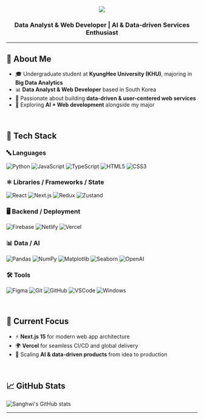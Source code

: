 <div align="center">

  <!--Header-->
  <img src="https://capsule-render.vercel.app/api?type=waving&color=gradient&height=280&section=header&text=Hi%20there,%20I'm%20Sanghwi!👋&fontSize=30" />

  <h3>Data Analyst & Web Developer | AI & Data-driven Services Enthusiast</h3>

</div>

---

## 👀 About Me
- 🎓 Undergraduate student at **KyungHee University (KHU)**, majoring in **Big Data Analytics**  
- 📊 **Data Analyst & Web Developer** based in South Korea  
- 🚀 Passionate about building **data-driven & user-centered web services**  
- 🤖 Exploring **AI + Web development** alongside my major  

<br/>

## 🧱 Tech Stack

### 🔤 Languages  
![Python](https://img.shields.io/badge/Python-3776AB?style=flat-square&logo=Python&logoColor=white)
![JavaScript](https://img.shields.io/badge/JavaScript-F7DF1E?style=flat-square&logo=JavaScript&logoColor=black)
![TypeScript](https://img.shields.io/badge/TypeScript-3178C6?style=flat-square&logo=TypeScript&logoColor=white)
![HTML5](https://img.shields.io/badge/HTML5-E34F26?style=flat-square&logo=HTML5&logoColor=white)
![CSS3](https://img.shields.io/badge/CSS3-1572B6?style=flat-square&logo=CSS3&logoColor=white)

### ⚛️ Libraries / Frameworks / State  
![React](https://img.shields.io/badge/React-61DAFB?style=flat-square&logo=React&logoColor=black)
![Next.js](https://img.shields.io/badge/Next.js-000000?style=flat-square&logo=next.js&logoColor=white)
![Redux](https://img.shields.io/badge/Redux-764ABC?style=flat-square&logo=redux&logoColor=white)
![Zustand](https://img.shields.io/badge/Zustand-000000?style=flat-square&logoColor=white)

### 🖥️ Backend / Deployment  
![Firebase](https://img.shields.io/badge/Firebase%20(Firestore)-FFCA28?style=flat-square&logo=Firebase&logoColor=black)
![Netlify](https://img.shields.io/badge/Netlify-00C7B7?style=flat-square&logo=Netlify&logoColor=white)
![Vercel](https://img.shields.io/badge/Vercel-000000?style=flat-square&logo=vercel&logoColor=white)

### 📊 Data / AI  
![Pandas](https://img.shields.io/badge/Pandas-150458?style=flat-square&logo=pandas&logoColor=white)
![NumPy](https://img.shields.io/badge/NumPy-013243?style=flat-square&logo=numpy&logoColor=white)
![Matplotlib](https://img.shields.io/badge/Matplotlib-11557C?style=flat-square&logo=Matplotlib&logoColor=white)
![Seaborn](https://img.shields.io/badge/Seaborn-2E8B57?style=flat-square)
![OpenAI](https://img.shields.io/badge/OpenAI-412991?style=flat-square&logo=openai&logoColor=white)

### 🛠️ Tools  
![Figma](https://img.shields.io/badge/Figma-F24E1E?style=flat-square&logo=figma&logoColor=white)
![Git](https://img.shields.io/badge/Git-F05032?style=flat-square&logo=git&logoColor=white)
![GitHub](https://img.shields.io/badge/GitHub-181717?style=flat-square&logo=github&logoColor=white)
![VSCode](https://img.shields.io/badge/VSCode-007ACC?style=flat-square&logo=visual-studio-code&logoColor=white)
![Windows](https://img.shields.io/badge/Windows-0078D6?style=flat-square&logo=Windows&logoColor=white)

<br/>

## 🚩 Current Focus
- ⚡ **Next.js 15** for modern web app architecture  
- 🌍 **Vercel** for seamless CI/CD and global delivery  
- 🤝 Scaling **AI & data-driven products** from idea to production  

<br/>

## 📈 GitHub Stats
![Sanghwi's GitHub stats](https://github-readme-stats.vercel.app/api?username=Sangmwi&show_icons=true&theme=tokyonight)  

---
